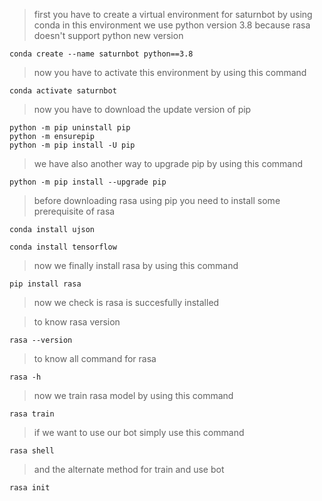 >first you have to create a virtual environment for saturnbot by using conda
in this environment we use python version 3.8 because rasa doesn't support python new version
```
conda create --name saturnbot python==3.8
```
>now you have to activate this environment by using this command
```
conda activate saturnbot
```
>now you have to download the update version of pip
```
python -m pip uninstall pip
python -m ensurepip
python -m pip install -U pip
```
>we have also another way to upgrade pip by using this command
```
python -m pip install --upgrade pip
```
>before downloading rasa using pip you need to install some prerequisite of rasa
```
conda install ujson
```
```
conda install tensorflow
```
>now we finally install rasa by using this command
```
pip install rasa
```
>now we check is rasa is succesfully installed

>to know rasa version
```
rasa --version
```
>to know all command for rasa
```
rasa -h
```
>now we train rasa model by using this command
```
rasa train
```
>if we want to use our bot simply use this command
```
rasa shell
```
>and the alternate method for train and use bot
```
rasa init
```
